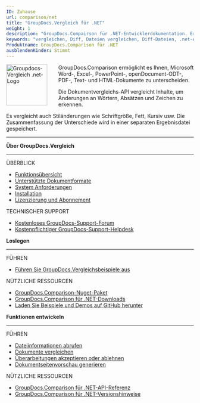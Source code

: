 ```yaml
---
ID: Zuhause
url: comparison/net
title: "GroupDocs.Vergleich für .NET"
weight: 1
description: "GroupDocs.Compairson für .NET-Entwicklerdokumentation. Erfahren Sie, wie Sie docx-, pptx- und pdf-Dateien mit C# vergleichen."
keywords: "vergleichen, Diff, Dateien vergleichen, Diff-Dateien, .net-API, Datei-Diff, API, xlsx, Microsoft Word, docx, pptx, pdf, c#, pdf vergleichen"
Produktname: GroupDocs.Comparison für .NET
ausblendenKinder: Stimmt
---
```

<img src="comparison/net/images/home.png" alt="Groupdocs-Vergleich .net-Logo" align="left" style="width:110px; margin: 0 30px 0 0"/>

GroupDocs.Comparison ermöglicht es Ihnen, Microsoft Word-, Excel-, PowerPoint-, openDocument-ODT-, PDF-, Text- und HTML-Dokumente zu unterscheiden.

Die Dokumentvergleichs-API vergleicht Inhalte, um Änderungen an Wörtern, Absätzen und Zeichen zu erkennen.

Es vergleicht auch Stiländerungen wie Schriftgröße, Fett, Kursiv usw. Die Zusammenfassung der Unterschiede wird in einer separaten Ergebnisdatei gespeichert.

------

<div class="row">
<div class="col-md-4">
<p><b>Über GroupDocs.Vergleich</b></p>
<hr><p>ÜBERBLICK</p></hr>
<ul>
<li><a href='{{< ref "comparison/net/getting-started/features-overview" >}}'>Funktionsübersicht</a></li>
<li><a href='{{< ref "comparison/net/getting-started/supported-document-formats" >}}'>Unterstützte Dokumentformate</a></li>
<li><a href='{{< ref "comparison/net/getting-started/system-requirements" >}}'>System Anforderungen</a></li>
<li><a href='{{< ref "comparison/net/getting-started/installation" >}}'>Installation</a></li>
<li><a href='{{< ref "comparison/net/getting-started/licensing-and-evaluation-limitations.md" >}}'>Lizenzierung und Abonnement</a></li>
</ul>
<p>TECHNISCHER SUPPORT</p>
<ul>
<li><a href="https://forum.groupdocs.com/">Kostenloses GroupDocs-Support-Forum</a></li>
<li><a href="https://helpdesk.groupdocs.com/">Kostenpflichtiger GroupDocs-Support-Helpdesk</a></li>
</ul>
</div>
<div class="col-md-4">
<p><b>Loslegen</b></p>
<hr><p>FÜHREN</p></hr>
	<ul>
<li><a href='{{< ref "comparison/net/getting-started/how-to-run-examples" >}}'>Führen Sie GroupDocs.Vergleichsbeispiele aus</a></li>
	</ul>
<p>NÜTZLICHE RESSOURCEN</p>
	<ul>
<li><a href="https://www.nuget.org/packages/groupdocs.comparison">GroupDocs.Comparison-Nuget-Paket</a></li>
</li><li><a href="https://downloads.groupdocs.com/comparison/net">GroupDocs.Comparison für .NET-Downloads</a></li>
<li><a href="https://github.com/groupdocs-comparison/GroupDocs.Comparison-for-.NET">Laden Sie Beispiele und Demos auf GitHub herunter</a></li>
	</ul>
</div>
<div class="col-md-4">
<p><b>Funktionen entwickeln</b></p>
<hr><p>FÜHREN</p></hr>
	<ul>
<li><a href='{{< ref "comparison/net/developer-guide/basic-usage/get-file-info" >}}'>Dateiinformationen abrufen</a></li>
<li><a href='{{< ref "comparison/net/developer-guide/basic-usage/compare-documents" >}}'>Dokumente vergleichen</a></li>
<li><a href='{{< ref "comparison/net/developer-guide/advanced-usage/accept-or-reject-revisions" >}}'>Überarbeitungen akzeptieren oder ablehnen</a></li>
<li><a href='{{< ref "comparison/net/developer-guide/advanced-usage/generate-document-pages-preview" >}}'>Dokumentseitenvorschau generieren</a></li>
	</ul>
<p>NÜTZLICHE RESSOURCEN</p>
	<ul>
<li><a href="https://apireference.groupdocs.com/comparison/net">GroupDocs.Comparison für .NET-API-Referenz</a></li>
<li><a href='{{< ref "comparison/net/release-notes" >}}'>GroupDocs.Comparison für .NET-Versionshinweise</a></li>
	</ul>
</div>
</div>

